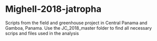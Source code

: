 # Mighell-2018-jatropha
Scripts from the field and greenhouse project in Central Panama and Gamboa, Panama. 
Use the JC_2018_master folder to find all necessary scrips and files used in the analysis
